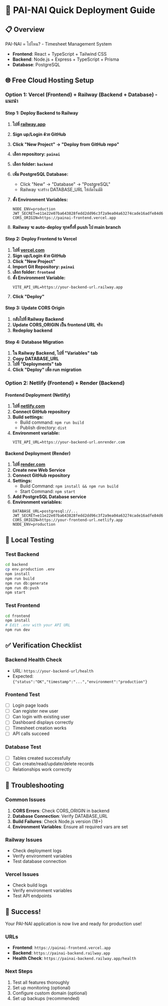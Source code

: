 # 🚀 PAI-NAI Quick Deployment Guide

## 📋 Overview
PAI-NAI = ไปไหน? - Timesheet Management System
- **Frontend**: React + TypeScript + Tailwind CSS
- **Backend**: Node.js + Express + TypeScript + Prisma
- **Database**: PostgreSQL

## 🌐 Free Cloud Hosting Setup

### Option 1: Vercel (Frontend) + Railway (Backend + Database) - แนะนำ

#### Step 1: Deploy Backend to Railway
1. **ไปที่ [railway.app](https://railway.app)**
2. **Sign up/Login ด้วย GitHub**
3. **Click "New Project" → "Deploy from GitHub repo"**
4. **เลือก repository: `painai`**
5. **เลือก folder: `backend`**
6. **เพิ่ม PostgreSQL Database:**
   - Click "New" → "Database" → "PostgreSQL"
   - Railway จะสร้าง DATABASE_URL ให้อัตโนมัติ

7. **ตั้ง Environment Variables:**
   ```
   NODE_ENV=production
   JWT_SECRET=e11e22e07ba643828fedd2dd96c3f2a9ea04a63274cade16adfe84d693f298f185597b3d03ec5b50a003c337977dec563407a6da50b7133b1422c30e1e995eaf
   CORS_ORIGIN=https://painai-frontend.vercel.app
   ```

8. **Railway จะ auto-deploy ทุกครั้งที่ push ไป main branch**

#### Step 2: Deploy Frontend to Vercel
1. **ไปที่ [vercel.com](https://vercel.com)**
2. **Sign up/Login ด้วย GitHub**
3. **Click "New Project"**
4. **Import Git Repository: `painai`**
5. **เลือก folder: `frontend`**
6. **ตั้ง Environment Variable:**
   ```
   VITE_API_URL=https://your-backend-url.railway.app
   ```
7. **Click "Deploy"**

#### Step 3: Update CORS Origin
1. **กลับไปที่ Railway Backend**
2. **Update CORS_ORIGIN เป็น frontend URL จริง**
3. **Redeploy backend**

#### Step 4: Database Migration
1. **ใน Railway Backend, ไปที่ "Variables" tab**
2. **Copy DATABASE_URL**
3. **ไปที่ "Deployments" tab**
4. **Click "Deploy" เพื่อ run migration**

### Option 2: Netlify (Frontend) + Render (Backend)

#### Frontend Deployment (Netlify)
1. **ไปที่ [netlify.com](https://netlify.com)**
2. **Connect GitHub repository**
3. **Build settings:**
   - Build command: `npm run build`
   - Publish directory: `dist`
4. **Environment variable:**
   ```
   VITE_API_URL=https://your-backend-url.onrender.com
   ```

#### Backend Deployment (Render)
1. **ไปที่ [render.com](https://render.com)**
2. **Create new Web Service**
3. **Connect GitHub repository**
4. **Settings:**
   - Build Command: `npm install && npm run build`
   - Start Command: `npm start`
5. **Add PostgreSQL Database service**
6. **Environment variables:**
   ```
   DATABASE_URL=postgresql://...
   JWT_SECRET=e11e22e07ba643828fedd2dd96c3f2a9ea04a63274cade16adfe84d693f298f185597b3d03ec5b50a003c337977dec563407a6da50b7133b1422c30e1e995eaf
   CORS_ORIGIN=https://your-frontend-url.netlify.app
   NODE_ENV=production
   ```

## 🔧 Local Testing

### Test Backend
```bash
cd backend
cp env.production .env
npm install
npm run build
npm run db:generate
npm run db:push
npm start
```

### Test Frontend
```bash
cd frontend
npm install
# Edit .env with your API URL
npm run dev
```

## ✅ Verification Checklist

### Backend Health Check
- URL: `https://your-backend-url/health`
- Expected: `{"status":"OK","timestamp":"...","environment":"production"}`

### Frontend Test
- [ ] Login page loads
- [ ] Can register new user
- [ ] Can login with existing user
- [ ] Dashboard displays correctly
- [ ] Timesheet creation works
- [ ] API calls succeed

### Database Test
- [ ] Tables created successfully
- [ ] Can create/read/update/delete records
- [ ] Relationships work correctly

## 🚨 Troubleshooting

### Common Issues
1. **CORS Errors**: Check CORS_ORIGIN in backend
2. **Database Connection**: Verify DATABASE_URL
3. **Build Failures**: Check Node.js version (18+)
4. **Environment Variables**: Ensure all required vars are set

### Railway Issues
- Check deployment logs
- Verify environment variables
- Test database connection

### Vercel Issues
- Check build logs
- Verify environment variables
- Test API endpoints

## 🎉 Success!
Your PAI-NAI application is now live and ready for production use!

### URLs
- **Frontend**: `https://painai-frontend.vercel.app`
- **Backend**: `https://painai-backend.railway.app`
- **Health Check**: `https://painai-backend.railway.app/health`

### Next Steps
1. Test all features thoroughly
2. Set up monitoring (optional)
3. Configure custom domain (optional)
4. Set up backups (recommended) 